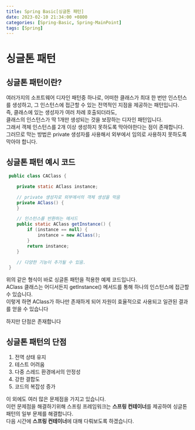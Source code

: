```yaml
---
title: Spring Basic[싱글톤 패턴]
date: 2023-02-10 21:34:00 +0800
categories: [Spring-Basic, Spring-MainPoint]
tags: [Spring]
---
```


# 싱글톤 패턴
## 싱글톤 패턴이란?
여러가지의 소프트웨어 디자인 패턴중 하나로, 어떠한 클래스가 최대 한 번만 인스턴스를 생성하고, 그 인스턴스에 접근할 수 있는 전역적인 지점을 제공하는 패턴입니다.     
즉, 클래스에 있는 생성자가 여러 차례 호출되더라도,      
클래스의 인스턴스가 딱 1개만 생성되는 것을 보장하는 디자인 패턴입니다.    
그래서 객체 인스턴스를 2개 이상 생성하지 못하도록 막아야한다는 점이 존재합니다.     
그러므로 막는 방법은  private 생성자를 사용해서 외부에서 임의로 사용하지 못하도록 막아야 합니다.     

## 싱글톤 패턴 예시 코드
```java
 public class CAClass {

    private static AClass instance;

    // private 생성자로 외부에서의 객체 생성을 막음
    private AClass() {
    }

    // 인스턴스를 반환하는 메서드
    public static AClass getInstance() {
        if (instance == null) {
            instance = new AClass();
        }
        return instance;
    }

    // 다양한 기능이 추가될 수 있음.
 }
```
위의 같은 형식이 바로 싱글톤 패턴을 적용한 예제 코드입니다.       
AClass 클래스는 어디서든지 getInstance() 메서드를 통해 하나의 인스턴스에 접근할 수 있습니다.     
이렇게 하면 AClass가 하나만 존재하게 되어 자원이 효율적으로 사용되고 일관된 결과를 얻을 수 있습니다

하지만 단점은 존재합니다
## 싱글톤 패턴의 단점
 1. 전역 상태 유지
 2. 테스트 어려움
 3. 다중 스레드 환경에서의 안정성
 4. 강한 결합도
 5. 코드의 복잡성 증가      

 이 외에도 여러 많은 문제점을 가지고 있습니다.       
 이런 문제점을 해결하기위해 스프링 프레임워크는 **스프링 컨테이너**를 제공하여 싱글톤 패턴의 일부 문제를 해결합니다.        
 다음 시간에 **스프링 컨테이너**에 대해 다뤄보도록 하겠습니다.
